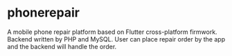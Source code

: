 # phonerepair

A mobile phone repair platform based on Flutter cross-platform firmwork.
Backend written by PHP and MySQL.
User can place repair order by the app and the backend will handle the order.
